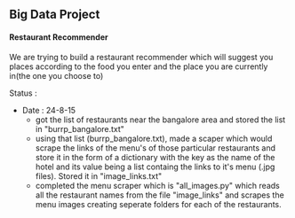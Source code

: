 ## Big Data Project

#### Restaurant Recommender

We are trying to build a restaurant recommender which will suggest you places according to the food you enter and the place you are currently in(the one you choose to)

Status : 
  * Date : 24-8-15
  	* got the list of restaurants near the bangalore area and stored the list in "burrp_bangalore.txt"
  	* using that list (burrp_bangalore.txt), made a scaper which would scrape the links of the menu's of those particular restaurants and store it in the form of a dictionary with the key as the name of the hotel and its value being a list containg the links to it's menu (.jpg files). Stored it in "image_links.txt"
  	* completed the menu scraper which is "all_images.py" which reads all the restaurant names from the file "image_links" and scrapes the menu images creating seperate folders for each of the restaurants.

